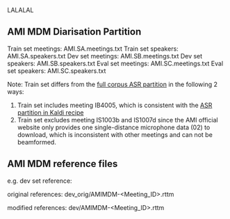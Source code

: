 LALALAL<h2> AMI MDM Diarisation Partition </h2>

Train set meetings: AMI.SA.meetings.txt
Train set speakers: AMI.SA.speakers.txt
Dev set meetings: AMI.SB.meetings.txt
Dev set speakers: AMI.SB.speakers.txt
Eval set meetings: AMI.SC.meetings.txt
Eval set speakers: AMI.SC.speakers.txt

Note: Train set differs from the [full corpus ASR partition](http://groups.inf.ed.ac.uk/ami/corpus/datasets.shtml) in the following 2 ways:
1. Train set includes meeting IB4005, which is consistent with the [ASR partition in Kaldi recipe](https://github.com/kaldi-asr/kaldi/blob/master/egs/ami/s5/local/split_train.orig)
2. Train set excludes meeting IS1003b and IS1007d since the AMI official website only provides one single-distance microphone data (02) to download, which is inconsistent with other meetings and can not be beamformed. 

<h2> AMI MDM reference files </h2>

e.g. dev set reference:

original references:
dev_orig/AMIMDM-<Meeting_ID>.rttm

modified references:
dev/AMIMDM-<Meeting_ID>.rttm
